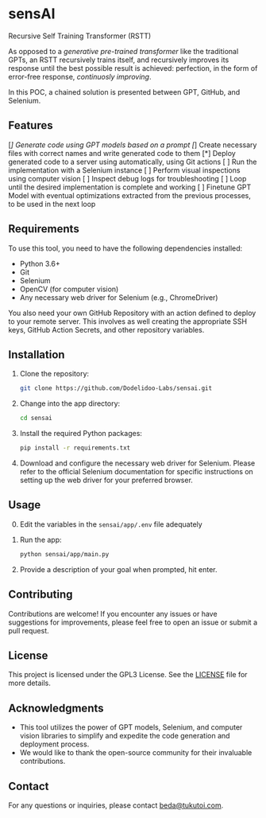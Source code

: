 # sensAI
Recursive Self Training Transformer (RSTT)

As opposed to a _generative pre-trained transformer_ like the traditional GPTs, an RSTT recursively trains itself, and recursively improves its response until the best possible result is achieved: perfection, in the form of error-free response, _continuosly improving_.

In this POC, a chained solution is presented between GPT, GitHub, and Selenium.

## Features

[*] Generate code using GPT models based on a prompt
[*] Create necessary files with correct names and write generated code to them
[*] Deploy generated code to a server using automatically, using Git actions
[ ] Run the implementation with a Selenium instance
[ ] Perform visual inspections using computer vision
[ ] Inspect debug logs for troubleshooting
[ ] Loop until the desired implementation is complete and working
[ ] Finetune GPT Model with eventual optimizations extracted from the previous processes, to be used in the next loop

## Requirements

To use this tool, you need to have the following dependencies installed:

- Python 3.6+
- Git
- Selenium
- OpenCV (for computer vision)
- Any necessary web driver for Selenium (e.g., ChromeDriver)

You also need your own GitHub Repository with an action defined to deploy to your remote server. This involves as well creating the appropriate SSH keys, GitHub Action Secrets, and other repository variables.

## Installation

1. Clone the repository:

   ```bash
   git clone https://github.com/Dodelidoo-Labs/sensai.git
   ```

2. Change into the app directory:

   ```bash
   cd sensai
   ```

3. Install the required Python packages:

   ```bash
   pip install -r requirements.txt
   ```

4. Download and configure the necessary web driver for Selenium. Please refer to the official Selenium documentation for specific instructions on setting up the web driver for your preferred browser.

## Usage

0. Edit the variables in the `sensai/app/.env` file adequately

1. Run the app:

   ```bash
   python sensai/app/main.py
   ```

2. Provide a description of your goal when prompted, hit enter.
   

## Contributing

Contributions are welcome! If you encounter any issues or have suggestions for improvements, please feel free to open an issue or submit a pull request.

## License

This project is licensed under the GPL3 License. See the [LICENSE](https://www.gnu.org/licenses/gpl-3.0.html) file for more details.

## Acknowledgments

- This tool utilizes the power of GPT models, Selenium, and computer vision libraries to simplify and expedite the code generation and deployment process.
- We would like to thank the open-source community for their invaluable contributions.

## Contact

For any questions or inquiries, please contact [beda@tukutoi.com](mailto:beda@tukutoi.com).